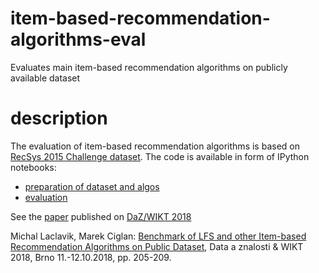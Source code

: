 # item-based-recommendation-algorithms-eval
Evaluates main item-based recommendation algorithms on publicly available dataset

# description
The evaluation of item-based recommendation algorithms is based on [RecSys 2015 Challenge dataset](http://2015.recsyschallenge.com/challenge.html).
The code is available in form of IPython notebooks:
* [preparation of dataset and algos](recsys_challenge.ipynb)
* [evaluation](recsys_challenge_predict_and_evaluate.ipynb)

See the [paper](wikt18_item-rec-algo-eval-and-lfs.pdf) published on [DaZ/WIKT 2018](http://daz2018.fit.vutbr.cz/)

Michal Laclavik, Marek Ciglan: [Benchmark of LFS and other Item-based Recommendation Algorithms on Public Dataset](wikt18_item-rec-algo-eval-and-lfs.pdf), Data a znalosti & WIKT 2018, Brno 11.-12.10.2018, pp. 205-209.



